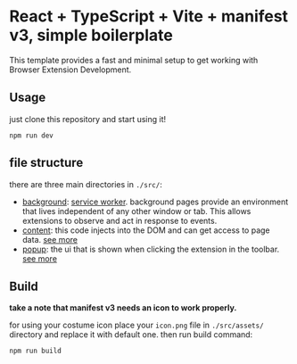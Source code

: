 # React + TypeScript + Vite + manifest v3, simple boilerplate

This template provides a fast and minimal setup to get working with Browser Extension Development.

## Usage

just clone this repository and start using it!

```console
npm run dev
```

## file structure

there are three main directories in `./src/`:

- [background](./src/background/): [service worker](https://developer.chrome.com/docs/extensions/develop/migrate/to-service-workers). background pages provide an environment that lives independent of any other window or tab. This allows extensions to observe and act in response to events.
- [content](./src/content/): this code injects into the DOM and can get access to page data. [see more](https://developer.chrome.com/docs/extensions/develop/concepts/content-scripts)
- [popup](./src//popup/): the ui that is shown when clicking the extension in the toolbar. [see more](https://developer.chrome.com/docs/extensions/reference/api/action?#popup)

## Build

**take a note that manifest v3 needs an icon to work properly.**

for using your costume icon place your `icon.png` file in `./src/assets/` directory and replace it with default one.
then run build command:

```console
npm run build
```
